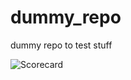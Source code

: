 # dummy_repo

dummy repo to test stuff










![Scorecard](https://raw.githubusercontent.com/flippybit/dummy_repo/main/SCORECARD_BADGE.svg)

